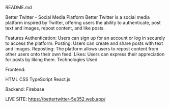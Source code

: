 README.md

Better Twitter - Social Media Platform
Better Twitter is a social media platform inspired by Twitter, offering users the ability to authenticate, post text and images, repost content, and like posts.

Features
Authentication: Users can sign up for an account or log in securely to access the platform.
Posting: Users can create and share posts with text and images.
Reposting: The platform allows users to repost content from other users onto their own feed.
Likes: Users can express their appreciation for posts by liking them.
Technologies Used

Frontend:

HTML
CSS
TypeScript
React.js

Backend:
Firebase

LIVE SITE: https://bettertwitter-5e352.web.app/
